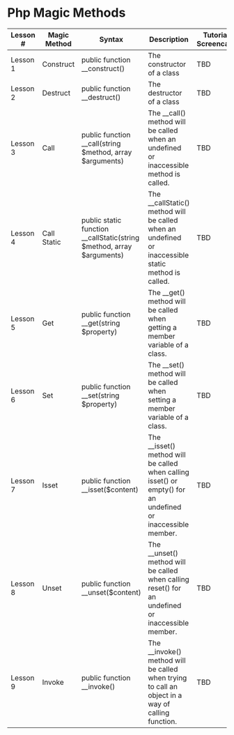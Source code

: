 # Php Magic Methods

<table>
  <thead>
    <tr>
        <th>Lesson #</th>
        <th>Magic Method</th>
        <th>Syntax</th>
        <th>Description</th>
        <th>Tutorial Screencast</th>
    </tr>
  </thead>
  <tbody>
    <tr>
        <td>Lesson 1</td>
        <td>Construct</td>
        <td>public function __construct()</td>
        <td>The constructor of a class</td>
        <td>TBD</td>
    </tr>
    <tr>
        <td>Lesson 2</td>
        <td>Destruct</td>
        <td>public function __destruct()</td>
        <td>The destructor of a class</td>
        <td>TBD</td>
    </tr>
    <tr>
        <td>Lesson 3</td>
        <td>Call</td>
        <td>public function __call(string $method, array $arguments)</td>
        <td>The __call() method will be called when an undefined or inaccessible method is called.</td>
        <td>TBD</td>
    </tr>
    <tr>
        <td>Lesson 4</td>
        <td>Call Static</td>
        <td>public static function __callStatic(string $method, array $arguments)</td>
        <td>The __callStatic() method will be called when an undefined or inaccessible static method is called.</td>
        <td>TBD</td>
    </tr>
    <tr>
        <td>Lesson 5</td>
        <td>Get</td>
        <td>public function __get(string $property)</td>
        <td>The __get() method will be called when getting a member variable of a class.</td>
        <td>TBD</td>
    </tr>
    <tr>
        <td>Lesson 6</td>
        <td>Set</td>
        <td>public function __set(string $property)</td>
        <td>The __set() method will be called when setting a member variable of a class.</td>
        <td>TBD</td>
    </tr>
    <tr>
        <td>Lesson 7</td>
        <td>Isset</td>
        <td>public function __isset($content)</td>
        <td>The __isset() method will be called when calling isset()  or empty() for an undefined or inaccessible member.</td>
        <td>TBD</td>
    </tr>
    <tr>
        <td>Lesson 8</td>
        <td>Unset</td>
        <td>public function __unset($content)</td>
        <td>The __unset() method will be called when calling reset() for an undefined or inaccessible member.</td>
        <td>TBD</td>
    </tr>
    <tr>
        <td>Lesson 9</td>
        <td>Invoke</td>
        <td>public function __invoke()</td>
        <td>The __invoke() method will be called when trying to call an object in a way of calling function.</td>
        <td>TBD</td>
    </tr>
  </tbody>
</table>
